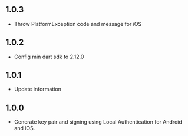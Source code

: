 ## 1.0.3

* Throw PlatformException code and message for iOS

## 1.0.2

* Config min dart sdk to 2.12.0

## 1.0.1

* Update information

## 1.0.0

* Generate key pair and signing using Local Authentication for Android and iOS.
